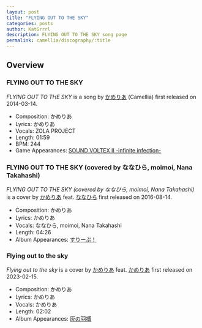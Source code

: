```yaml
---
layout: post
title: "FLYING OUT TO THE SKY"
categories: posts
author: KatGrrrl
description: FLYING OUT TO THE SKY song page
permalink: camellia/discography/:title
---
```


## Overview

### FLYING OUT TO THE SKY

*FLYING OUT TO THE SKY* is a song by [かめりあ](/camellia) (Camellia) first released on 2014-03-14.

* Composition: かめりあ
* Lyrics: かめりあ
* Vocals: ZOLA PROJECT
* Length: 01:59
* BPM: 244
* Game Appearances: [SOUND VOLTEX II -infinite infection-](https://remywiki.com/AC_SDVX_II)

### FLYING OUT TO THE SKY (covered by ななひら, moimoi, Nana Takahashi)

*FLYING OUT TO THE SKY (covered by ななひら, moimoi, Nana Takahashi)* is a cover by [かめりあ](/camellia) feat. [ななひら](#) first released on 2016-08-14.

* Composition: かめりあ
* Lyrics: かめりあ
* Vocals: ななひら, moimoi, Nana Takahashi
* Length: 04:26
* Album Appearances: [すりーぷ！](/camellia/albums/Sleep)

### Flying out to the sky

*Flying out to the sky* is a cover by [かめりあ](/camellia) feat. [かめりあ](/camellia) first released on 2023-02-15.

* Composition: かめりあ
* Lyrics: かめりあ
* Vocals: かめりあ
* Length: 02:02
* Album Appearances: [灰の羽搏](/camellia/albums/4th-major-album)

